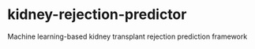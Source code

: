 # kidney-rejection-predictor
Machine learning-based kidney transplant rejection prediction framework
